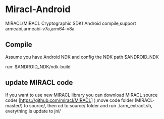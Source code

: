 # Miracl-Android
MIRACL(MIRACL Cryptographic SDK) Android compile,support armeabi,armeabi-v7a,arm64-v8a

Compile
-----------------
Assume you have Android NDK and config the NDK path $ANDROID_NDK

run: $ANDROID_NDK/ndk-build

update MIRACL code
-----------------
If you want to use new MIRACL library you can download MIRACL source code( [https://github.com/miracl/MIRACL] ),move code folder (MIRACL-master/) to source/,
then cd to source/ folder and  run ./arm_extract.sh, everything is update to jni/
